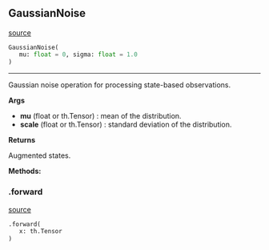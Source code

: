 #


## GaussianNoise
[source](https://github.com/RLE-Foundation/rllte/blob/main/rllte/xplore/augmentation/gaussian_noise.py/#L32)
```python 
GaussianNoise(
   mu: float = 0, sigma: float = 1.0
)
```


---
Gaussian noise operation for processing state-based observations.


**Args**

* **mu** (float or th.Tensor) : mean of the distribution.
* **scale** (float or th.Tensor) : standard deviation of the distribution.


**Returns**

Augmented states.


**Methods:**


### .forward
[source](https://github.com/RLE-Foundation/rllte/blob/main/rllte/xplore/augmentation/gaussian_noise.py/#L47)
```python
.forward(
   x: th.Tensor
)
```

